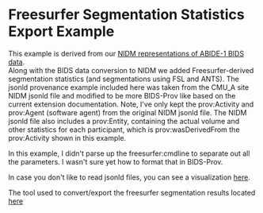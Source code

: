 # Freesurfer Segmentation Statistics Export Example

This example is derived from our [NIDM representations of ABIDE-1 BIDS data](https://github.com/dbkeator/simple2_NIDM_examples/tree/master/datasets.datalad.org/abide/RawDataBIDS).  
Along with the BIDS data conversion to NIDM we added Freesurfer-derived segmentation statistics (and segmentations using FSL and ANTS).  The jsonld provenance example included here was taken from the CMU_A site NIDM jsonld file and modified to be more BIDS-Prov like based on the current extension documentation.  Note, I've only kept the prov:Activity and prov:Agent (software agent) from the original NIDM jsonld file.  The NIDM jsonld file also includes a prov:Entity, containing the actual volume and other statistics for each participant,  which is prov:wasDerivedFrom the prov:Activity shown in this example.

In this example, I didn't parse up the freesurfer:cmdline to separate out all the parameters.  I wasn't sure yet how to format that in BIDS-Prov.  

In case you don't like to read jsonld files, you can see a visualization [here](https://drive.google.com/file/d/1mwhcetcJMT-1CwghJZ1_ILnaXEiPaDmw/view?usp=sharing).

The tool used to convert/export the freesurfer segmentation results located [here](https://github.com/repronim/segstats_jsonld)
